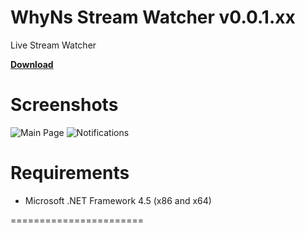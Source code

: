 WhyNs Stream Watcher v0.0.1.xx
=======================


Live Stream Watcher

**[Download](http://streamwatcher.whyns.dk "Download Link: http://streamwatcher.whyns.dk")**


Screenshots
=======================
![Main Page](http://streamwatcher.whyns.dk/images/main_page.png)
![Notifications](http://streamwatcher.whyns.dk/images/notifications.png)




Requirements
=======================
* Microsoft .NET Framework 4.5 (x86 and x64)








=======================
